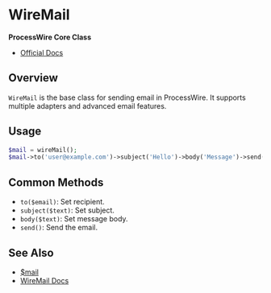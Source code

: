 # WireMail

**ProcessWire Core Class**

- [Official Docs](https://processwire.com/api/ref/wire-mail/)

## Overview

`WireMail` is the base class for sending email in ProcessWire. It supports multiple adapters and advanced email features.

## Usage

```php
$mail = wireMail();
$mail->to('user@example.com')->subject('Hello')->body('Message')->send();
```

## Common Methods
- `to($email)`: Set recipient.
- `subject($text)`: Set subject.
- `body($text)`: Set message body.
- `send()`: Send the email.

## See Also
- [$mail](./mail-variable.md)
- [WireMail Docs](https://processwire.com/api/ref/wire-mail/)
